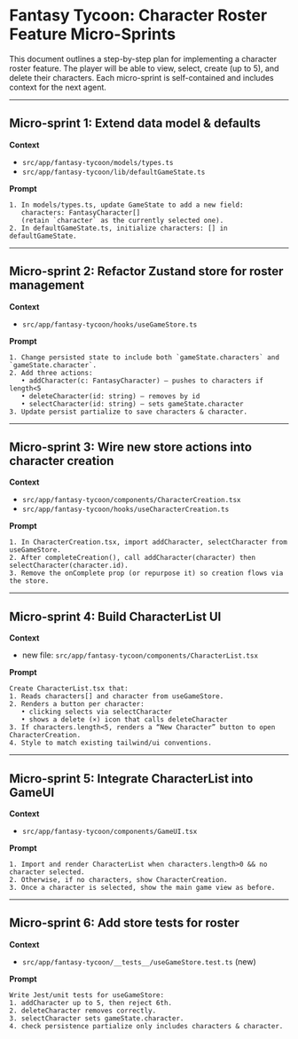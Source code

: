 # Fantasy Tycoon: Character Roster Feature Micro-Sprints

This document outlines a step-by-step plan for implementing a character roster feature. The player will be able to view, select, create (up to 5), and delete their characters. Each micro-sprint is self-contained and includes context for the next agent.

---

## Micro-sprint 1: Extend data model & defaults

**Context**
- `src/app/fantasy-tycoon/models/types.ts`
- `src/app/fantasy-tycoon/lib/defaultGameState.ts`

**Prompt**
```
1. In models/types.ts, update GameState to add a new field:
   characters: FantasyCharacter[]
   (retain `character` as the currently selected one).
2. In defaultGameState.ts, initialize characters: [] in defaultGameState.
```

---

## Micro-sprint 2: Refactor Zustand store for roster management

**Context**
- `src/app/fantasy-tycoon/hooks/useGameStore.ts`

**Prompt**
```
1. Change persisted state to include both `gameState.characters` and `gameState.character`.
2. Add three actions:
   • addCharacter(c: FantasyCharacter) – pushes to characters if length<5
   • deleteCharacter(id: string) – removes by id
   • selectCharacter(id: string) – sets gameState.character
3. Update persist partialize to save characters & character.
```

---

## Micro-sprint 3: Wire new store actions into character creation

**Context**
- `src/app/fantasy-tycoon/components/CharacterCreation.tsx`
- `src/app/fantasy-tycoon/hooks/useCharacterCreation.ts`

**Prompt**
```
1. In CharacterCreation.tsx, import addCharacter, selectCharacter from useGameStore.
2. After completeCreation(), call addCharacter(character) then selectCharacter(character.id).
3. Remove the onComplete prop (or repurpose it) so creation flows via the store.
```

---

## Micro-sprint 4: Build CharacterList UI

**Context**
- new file: `src/app/fantasy-tycoon/components/CharacterList.tsx`

**Prompt**
```
Create CharacterList.tsx that:
1. Reads characters[] and character from useGameStore.
2. Renders a button per character:
   • clicking selects via selectCharacter
   • shows a delete (×) icon that calls deleteCharacter
3. If characters.length<5, renders a “New Character” button to open CharacterCreation.
4. Style to match existing tailwind/ui conventions.
```

---

## Micro-sprint 5: Integrate CharacterList into GameUI

**Context**
- `src/app/fantasy-tycoon/components/GameUI.tsx`

**Prompt**
```
1. Import and render CharacterList when characters.length>0 && no character selected.
2. Otherwise, if no characters, show CharacterCreation.
3. Once a character is selected, show the main game view as before.
```

---

## Micro-sprint 6: Add store tests for roster

**Context**
- `src/app/fantasy-tycoon/__tests__/useGameStore.test.ts` (new)

**Prompt**
```
Write Jest/unit tests for useGameStore:
1. addCharacter up to 5, then reject 6th.
2. deleteCharacter removes correctly.
3. selectCharacter sets gameState.character.
4. check persistence partialize only includes characters & character.
```
